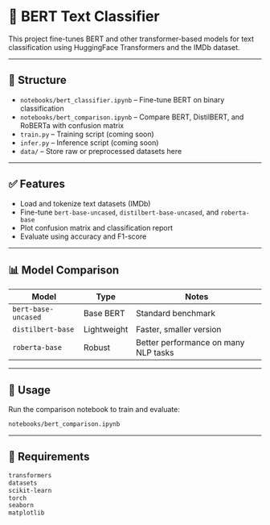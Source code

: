 # 🧠 BERT Text Classifier

This project fine-tunes BERT and other transformer-based models for text classification using HuggingFace Transformers and the IMDb dataset.

---

## 📁 Structure
- `notebooks/bert_classifier.ipynb` – Fine-tune BERT on binary classification
- `notebooks/bert_comparison.ipynb` – Compare BERT, DistilBERT, and RoBERTa with confusion matrix
- `train.py` – Training script (coming soon)
- `infer.py` – Inference script (coming soon)
- `data/` – Store raw or preprocessed datasets here

---

## ✅ Features
- Load and tokenize text datasets (IMDb)
- Fine-tune `bert-base-uncased`, `distilbert-base-uncased`, and `roberta-base`
- Plot confusion matrix and classification report
- Evaluate using accuracy and F1-score

---

## 📊 Model Comparison
| Model               | Type       | Notes                      |
|--------------------|------------|----------------------------|
| `bert-base-uncased`| Base BERT  | Standard benchmark         |
| `distilbert-base`  | Lightweight| Faster, smaller version    |
| `roberta-base`     | Robust     | Better performance on many NLP tasks |

---

## 🚀 Usage
Run the comparison notebook to train and evaluate:
```bash
notebooks/bert_comparison.ipynb
```

---

## 🔧 Requirements
```bash
transformers
datasets
scikit-learn
torch
seaborn
matplotlib
```
